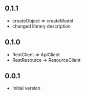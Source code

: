 ## 0.1.1

- createObject => createModel
- changed library description

## 0.1.0

- RestClient => ApiClient
- RestResource => ResourceClient

## 0.0.1

- Initial version
